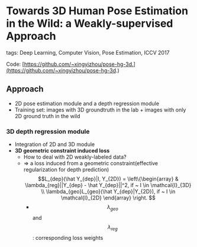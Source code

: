 # Towards 3D Human Pose Estimation in the Wild: a Weakly-supervised Approach

tags: Deep Learning, Computer Vision, Pose Estimation, ICCV 2017

Code: [https://github.com/~xingyizhou/pose-hg-3d.](https://github.com/~xingyizhou/pose-hg-3d.)

## Approach

- 2D pose estimation module and a depth regression module
- Training set: images with 3D groundtruth in the lab + images with only 2D ground truth in the wild

### 3D depth regression module

- Integration of 2D and 3D module
- **3D geometric constraint induced loss**
  - How to deal with 2D weakly-labeled data? 
  - => a loss induced from a geometric constraint(effective regularization for depth prediction) 
  $$L_{dep}(\hat Y_{dep}|I, Y_{2D}) = \left\{\begin{array} & \lambda_{reg}||Y_{dep} - \hat Y_{dep}||^2, if ~ I \in \mathcal{I}_{3D}  \\ \lambda_{geo}L_{geo}(\hat Y_{dep}|Y_{2D}), if ~ I \in \mathcal{I}_{2D} \end{array}  \right. $$
      - $$\lambda_{geo}$$ and $$\lambda_{reg}$$: corresponding loss weights